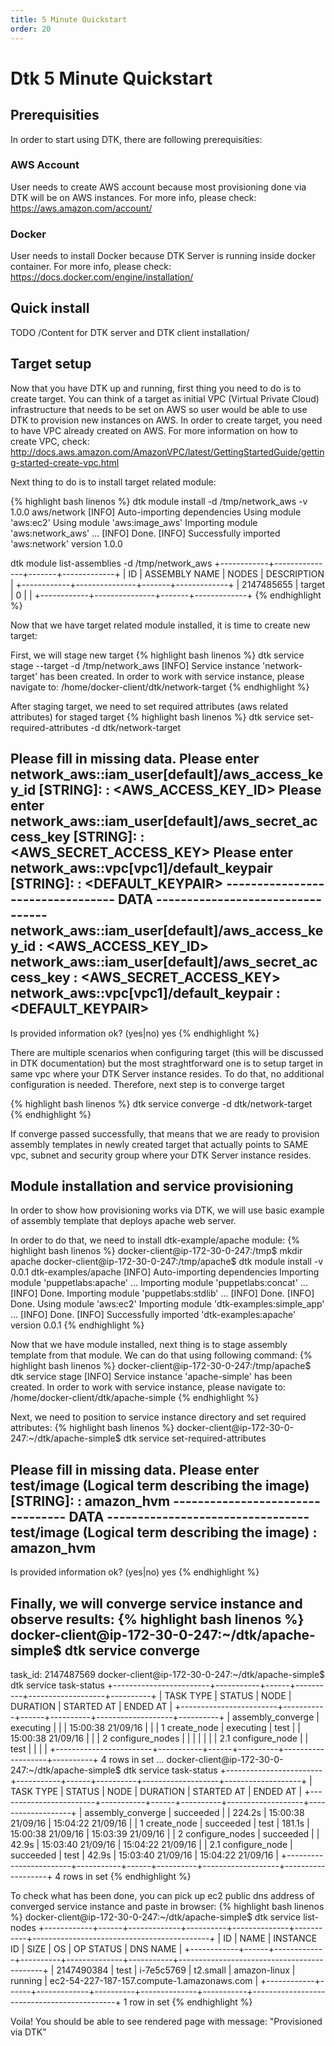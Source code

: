 ```yaml
---
title: 5 Minute Quickstart
order: 20
---
```


# Dtk 5 Minute Quickstart

## Prerequisities
In order to start using DTK, there are following prerequisities:

### AWS Account
User needs to create AWS account because most provisioning done via DTK will be on AWS instances. For more info, please check: https://aws.amazon.com/account/

### Docker
User needs to install Docker because DTK Server is running inside docker container. For more info, please check: https://docs.docker.com/engine/installation/

## Quick install
TODO /Content for DTK server and DTK client installation/

## Target setup
Now that you have DTK up and running, first thing you need to do is to create target. You can think of a target as initial VPC (Virtual Private Cloud) infrastructure that needs to be set on AWS so user would be able to use DTK to provision new instances on AWS. In order to create target, you need to have VPC already created on AWS. For more information on how to create VPC, check: http://docs.aws.amazon.com/AmazonVPC/latest/GettingStartedGuide/getting-started-create-vpc.html

Next thing to do is to install target related module:

{% highlight bash linenos %}
dtk module install -d /tmp/network_aws -v 1.0.0 aws/network
[INFO] Auto-importing dependencies
Using module 'aws:ec2'
Using module 'aws:image_aws'
Importing module 'aws:network_aws' ... [INFO] Done.
[INFO] Successfully imported 'aws:network' version 1.0.0

dtk module list-assemblies -d /tmp/network_aws
+------------+---------------+-------+-------------+
| ID         | ASSEMBLY NAME | NODES | DESCRIPTION |
+------------+---------------+-------+-------------+
| 2147485655 | target        | 0     |             |
+------------+---------------+-------+-------------+
{% endhighlight %}

Now that we have target related module installed, it is time to create new target:

First, we will stage new target
{% highlight bash linenos %}
dtk service stage --target -d /tmp/network_aws
[INFO] Service instance 'network-target' has been created. In order to work with service instance, please navigate to: /home/docker-client/dtk/network-target
{% endhighlight %}

After staging target, we need to set required attributes (aws related attributes) for staged target
{% highlight bash linenos %}
dtk service set-required-attributes -d dtk/network-target

Please fill in missing data.
Please enter network_aws::iam_user[default]/aws_access_key_id [STRING]:
: <AWS_ACCESS_KEY_ID>
Please enter network_aws::iam_user[default]/aws_secret_access_key [STRING]:
: <AWS_SECRET_ACCESS_KEY>
Please enter network_aws::vpc[vpc1]/default_keypair [STRING]:
: <DEFAULT_KEYPAIR>
--------------------------------- DATA ---------------------------------
network_aws::iam_user[default]/aws_access_key_id : <AWS_ACCESS_KEY_ID>
network_aws::iam_user[default]/aws_secret_access_key : <AWS_SECRET_ACCESS_KEY>
network_aws::vpc[vpc1]/default_keypair : <DEFAULT_KEYPAIR>
------------------------------------------------------------------------
Is provided information ok? (yes|no) yes
{% endhighlight %}

There are multiple scenarios when configuring target (this will be discussed in DTK documentation) but the most straghtforward one is to setup target in same vpc where your DTK Server instance resides. To do that, no additional configuration is needed. Therefore, next step is to converge target

{% highlight bash linenos %}
dtk service converge -d dtk/network-target
{% endhighlight %}

If converge passed successfully, that means that we are ready to provision assembly templates in newly created target that actually points to SAME vpc, subnet and security group where your DTK Server instance resides.

## Module installation and service provisioning
In order to show how provisioning works via DTK, we will use basic example of assembly template that deploys apache web server.

In order to do that, we need to install dtk-example/apache module:
{% highlight bash linenos %}
docker-client@ip-172-30-0-247:/tmp$ mkdir apache
docker-client@ip-172-30-0-247:/tmp/apache$ dtk module install -v 0.0.1 dtk-examples/apache
[INFO] Auto-importing dependencies
Importing module 'puppetlabs:apache' ...
Importing module 'puppetlabs:concat' ... [INFO] Done.
Importing module 'puppetlabs:stdlib' ... [INFO] Done.
[INFO] Done.
Using module 'aws:ec2'
Importing module 'dtk-examples:simple_app' ... [INFO] Done.
[INFO] Successfully imported 'dtk-examples:apache' version 0.0.1
{% endhighlight %}

Now that we have module installed, next thing is to stage assembly template from that module. We can do that using following command:
{% highlight bash linenos %}
docker-client@ip-172-30-0-247:/tmp/apache$ dtk service stage
[INFO] Service instance 'apache-simple' has been created. In order to work with service instance, please navigate to: /home/docker-client/dtk/apache-simple
{% endhighlight %}

Next, we need to position to service instance directory and set required attributes:
{% highlight bash linenos %}
docker-client@ip-172-30-0-247:~/dtk/apache-simple$ dtk service set-required-attributes

Please fill in missing data.
Please enter test/image (Logical term describing the image) [STRING]:
: amazon_hvm
--------------------------------- DATA ---------------------------------
test/image (Logical term describing the image) : amazon_hvm
------------------------------------------------------------------------
Is provided information ok? (yes|no) yes
{% endhighlight %}

Finally, we will converge service instance and observe results:
{% highlight bash linenos %}
docker-client@ip-172-30-0-247:~/dtk/apache-simple$ dtk service converge
---
task_id: 2147487569
docker-client@ip-172-30-0-247:~/dtk/apache-simple$ dtk service task-status
+------------------------+-----------+------+----------+-------------------+----------+
| TASK TYPE              | STATUS    | NODE | DURATION | STARTED AT        | ENDED AT |
+------------------------+-----------+------+----------+-------------------+----------+
| assembly_converge      | executing |      |          | 15:00:38 21/09/16 |          |
|   1 create_node        | executing | test |          | 15:00:38 21/09/16 |          |
|   2 configure_nodes    |           |      |          |                   |          |
|     2.1 configure_node |           | test |          |                   |          |
+------------------------+-----------+------+----------+-------------------+----------+
4 rows in set
...
docker-client@ip-172-30-0-247:~/dtk/apache-simple$ dtk service task-status
+------------------------+-----------+------+----------+-------------------+-------------------+
| TASK TYPE              | STATUS    | NODE | DURATION | STARTED AT        | ENDED AT          |
+------------------------+-----------+------+----------+-------------------+-------------------+
| assembly_converge      | succeeded |      | 224.2s   | 15:00:38 21/09/16 | 15:04:22 21/09/16 |
|   1 create_node        | succeeded | test | 181.1s   | 15:00:38 21/09/16 | 15:03:39 21/09/16 |
|   2 configure_nodes    | succeeded |      | 42.9s    | 15:03:40 21/09/16 | 15:04:22 21/09/16 |
|     2.1 configure_node | succeeded | test | 42.9s    | 15:03:40 21/09/16 | 15:04:22 21/09/16 |
+------------------------+-----------+------+----------+-------------------+-------------------+
4 rows in set
{% endhighlight %}

To check what has been done, you can pick up ec2 public dns address of converged service instance and paste in browser:
{% highlight bash linenos %}
docker-client@ip-172-30-0-247:~/dtk/apache-simple$ dtk service list-nodes
+------------+------+-------------+----------+--------------+-----------+--------------------------------------------+
| ID         | NAME | INSTANCE ID | SIZE     | OS           | OP STATUS | DNS NAME                                   |
+------------+------+-------------+----------+--------------+-----------+--------------------------------------------+
| 2147490384 | test | i-7e5c5769  | t2.small | amazon-linux | running   | ec2-54-227-187-157.compute-1.amazonaws.com |
+------------+------+-------------+----------+--------------+-----------+--------------------------------------------+
1 row in set
{% endhighlight %}

Voila! You should be able to see rendered page with message: "Provisioned via DTK"
